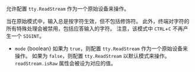 <!-- YAML
added: v0.7.7
-->

允许配置 `tty.ReadStream` 作为一个原始设备来操作。

当在原始模式中，输入总是按字符生效，但不包括修饰符。
此外，终端对字符的所有特殊处理会被禁用，包括应答输入的字符。
注意，该模式中 `CTRL`+`C` 不再产生一个 `SIGINT`。

* `mode` {boolean} 如果为 `true`，则配置 `tty.ReadStream` 作为一个原始设备来操作。
  如果为 `false`，则配置 `tty.ReadStream` 以默认模式来操作。
  `readStream.isRaw` 属性会被设为对应的值。

